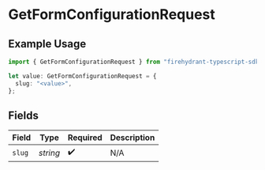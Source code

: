 # GetFormConfigurationRequest

## Example Usage

```typescript
import { GetFormConfigurationRequest } from "firehydrant-typescript-sdk/models/operations";

let value: GetFormConfigurationRequest = {
  slug: "<value>",
};
```

## Fields

| Field              | Type               | Required           | Description        |
| ------------------ | ------------------ | ------------------ | ------------------ |
| `slug`             | *string*           | :heavy_check_mark: | N/A                |
